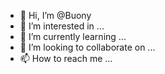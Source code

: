 - 👋 Hi, I’m @Buony
- 👀 I’m interested in ...
- 🌱 I’m currently learning ...
- 💞️ I’m looking to collaborate on ...
- 📫 How to reach me ...

<!---
Buony/Buony is a ✨ special ✨ repository because its `README.md` (this file) appears on your GitHub profile.
You can click the Preview link to take a look at your changes.
--->
